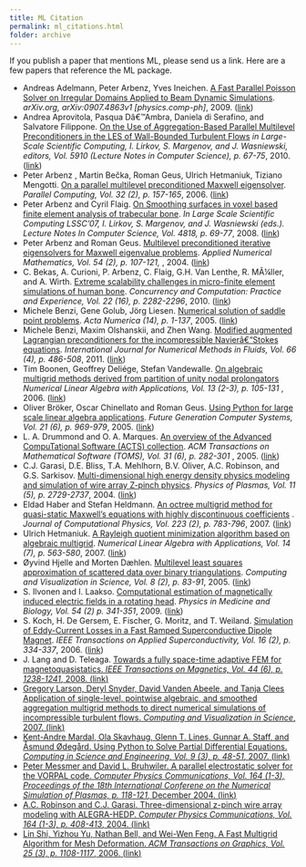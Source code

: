 ```yaml
---
title: ML Citation
permalink: ml_citations.html
folder: archive
---
```


If you publish a paper that mentions ML, please send us a link. Here are a few papers that reference the ML package.

*   Andreas Adelmann, Peter Arbenz, Yves Ineichen. <span style="text-decoration: underline;">A Fast Parallel Poisson Solver on Irregular Domains Applied to Beam Dynamic Simulations</span>. <cite>arXiv.org, arXiv:0907.4863v1 [physics.comp-ph]</cite>, 2009\. ([link](http://arxiv.org/abs/0907.4863v1))
*   Andrea Aprovitola, Pasqua Dâ€™Ambra, Daniela di Serafino, and Salvatore Filippone. <span style="text-decoration: underline;">On the Use of Aggregation-Based Parallel Multilevel Preconditioners in the LES of Wall-Bounded Turbulent Flows</span> <cite>in Large-Scale Scientific Computing, I. Lirkov, S. Margenov, and J. Wasniewski, editors, Vol. 5910 (Lecture Notes in Computer Science), p. 67-75</cite>, 2010\. ([link](http://dx.doi.org/10.1007/978-3-642-12535-5_6))
*   Peter Arbenz , Martin Bečka, Roman Geus, Ulrich Hetmaniuk, Tiziano Mengotti. <span style="text-decoration: underline;">On a parallel multilevel preconditioned Maxwell eigensolver</span>. <cite>Parallel Computing, Vol. 32 (2), p. 157-165</cite>, 2006\. ([link](http://dx.doi.org/10.1016/j.parco.2005.06.005))
*   Peter Arbenz and Cyril Flaig. <span style="text-decoration: underline;">On Smoothing surfaces in voxel based finite element analysis of trabecular bone</span>. <cite>In Large Scale Scientific Computing LSSC’07, I. Lirkov, S. Margenov, and J. Wasniewski (eds.). Lecture Notes In Computer Science, Vol. 4818, p. 69-77</cite>, 2008\. ([link](http://dx.doi.org/10.1007/978-3-540-78827-0_6))
*   Peter Arbenz and Roman Geus. <span style="text-decoration: underline;">Multilevel preconditioned iterative eigensolvers for Maxwell eigenvalue problems</span>. <cite>Applied Numerical Mathematics, Vol. 54 (2), p. 107-121,</cite> , 2004\. ([link](http://dx.doi.org/10.1016/j.apnum.2004.09.026))
*   C. Bekas, A. Curioni, P. Arbenz, C. Flaig, G.H. Van Lenthe, R. MÃ¼ller, and A. Wirth. <span style="text-decoration: underline;">Extreme scalability challenges in micro-finite element simulations of human bone</span>. <cite>Concurrency and Computation: Practice and Experience, Vol. 22 (16), p. 2282-2296</cite>, 2010\. ([link](http://dx.doi.org/10.1002/cpe.1591))
*   Michele Benzi, Gene Golub, Jörg Liesen. <span style="text-decoration: underline;">Numerical solution of saddle point problems</span>. <cite>Acta Numerica (14), p. 1-137</cite>, 2005\. ([link](http://dx.doi.org/10.1017/S0962492904000212))
*   Michele Benzi, Maxim Olshanskii, and Zhen Wang. <span style="text-decoration: underline;">Modified augmented Lagrangian preconditioners for the incompressible Navierâ€“Stokes equations</span>. <cite>International Journal for Numerical Methods in Fluids, Vol. 66 (4), p. 486-508</cite>, 2011\. ([link](http://dx.doi.org/10.1002/fld.2267))
*   Tim Boonen, Geoffrey Deliége, Stefan Vandewalle. <span style="text-decoration: underline;">On algebraic multigrid methods derived from partition of unity nodal prolongators</span> <cite>Numerical Linear Algebra with Applications, Vol. 13 (2-3), p. 105-131</cite> , 2006\. ([link](http://dx.doi.org/10.1002/nla.474))
*   Oliver Bröker, Oscar Chinellato and Roman Geus. <span style="text-decoration: underline;">Using Python for large scale linear algebra applications</span>. <cite>Future Generation Computer Systems, Vol. 21 (6), p. 969-979</cite>, 2005\. ([link](http://dx.doi.org/10.1016/j.future.2005.02.001))
*   L. A. Drummond and O. A. Marques. <span style="text-decoration: underline;">An overview of the Advanced CompuTational Software (ACTS) collection</span>. <cite>ACM Transactions on Mathematical Software (TOMS), Vol. 31 (6), p. 282-301</cite> , 2005\. ([link](http://dx.doi.org/10.1145/1089014.1089016))
*   C.J. Garasi, D.E. Bliss, T.A. Mehlhorn, B.V. Oliver, A.C. Robinson, and G.S. Sarkisov. <span style="text-decoration: underline;">Multi-dimensional high energy density physics modeling and simulation of wire array Z-pinch physics</span>. <cite>Physics of Plasmas, Vol. 11 (5), p. 2729-2737</cite>, 2004\. ([link](http://dx.doi.org/10.1063/1.1683506))
*   Eldad Haber and Stefan Heldmann. <span style="text-decoration: underline;">An octree multigrid method for quasi-static Maxwell’s equations with highly discontinuous coefficients</span> . <cite>Journal of Computational Physics, Vol. 223 (2), p. 783-796</cite>, 2007\. ([link](http://dx.doi.org/10.1016/j.jcp.2006.10.012))
*   Ulrich Hetmaniuk. <span style="text-decoration: underline;">A Rayleigh quotient minimization algorithm based on algebraic multigrid</span>. <cite>Numerical Linear Algebra with Applications, Vol. 14 (7), p. 563-580</cite>, 2007\. ([link](http://dx.doi.org/10.1002/nla.545))
*   Øyvind Hjelle and Morten Dæhlen. <span style="text-decoration: underline;">Multilevel least squares approximation of scattered data over binary triangulations</span>. <cite>Computing and Visualization in Science, Vol. 8 (2), p. 83-91</cite>, 2005\. ([link](http://dx.doi.org/10.1007/s00791-005-0154-7))
*   S. Ilvonen and I. Laakso. <span style="text-decoration: underline;">Computational estimation of magnetically induced electric fields in a rotating head</span>. <cite>Physics in Medicine and Biology, Vol. 54 (2) p. 341-351</cite>, 2009\. ([link](http://dx.doi.org/10.1088/0031-9155/54/2/011))
*   S. Koch, H. De Gersem, E. Fischer, G. Moritz, and T. Weiland. <span style="text-decoration: underline;">Simulation of Eddy-Current Losses in a Fast Ramped Superconductive Dipole Magnet</span>. <cite>IEEE Transactions on Applied Superconductivity, Vol. 16 (2), p. 334-337</cite>, 2006\. ([link](http://dx.doi.org/10.1109/TASC.2006.870003))
*   J. Lang and D. Teleaga. <span style="text-decoration: underline;"><span style="text-decoration: underline;">Towards a fully space-time adaptive FEM for magnetoquasistatics<span style="text-decoration: underline;">. <cite>IEEE Transactions on Magnetics, Vol. 44 (6), p. 1238-1241</cite>, 2008\. ([link](http://dx.doi.org/10.1109/TMAG.2007.914837))</span></span></span>
*   <span style="text-decoration: underline;"><span style="text-decoration: underline;"><span style="text-decoration: underline;">Gregory Larson, Deryl Snyder, David Vanden Abeele, and Tanja Clees <span style="text-decoration: underline;">Application of single-level, pointwise algebraic, and smoothed aggregation multigrid methods to direct numerical simulations of incompressible turbulent flows</span>. <cite>Computing and Visualization in Science</cite>, 2007\. ([link](http://dx.doi.org/10.1007/s00791-006-0055-4))</span></span></span>
*   <span style="text-decoration: underline;"><span style="text-decoration: underline;"><span style="text-decoration: underline;">Kent-Andre Mardal, Ola Skavhaug, Glenn T. Lines, Gunnar A. Staff, and Åsmund Ødegård. <span style="text-decoration: underline;">Using Python to Solve Partial Differential Equations</span>. <cite>Computing in Science and Engineering, Vol. 9 (3), p. 48-51</cite>, 2007\. ([link](http://dx.doi.org/10.1109/MCSE.2007.64))</span></span></span>
*   <span style="text-decoration: underline;"><span style="text-decoration: underline;"><span style="text-decoration: underline;">Peter Messmer and David L. Bruhwiler. <span style="text-decoration: underline;">A parallel electrostatic solver for the VORPAL code</span>. <cite>Computer Physics Communications, Vol. 164 (1-3), Proceedings of the 18th International Conferene on the Numerical Simulation of Plasmas, p. 118-121</cite>, December 2004\. ([link](http://dx.doi.org/10.1016/j.cpc.2004.06.018))</span></span></span>
*   <span style="text-decoration: underline;"><span style="text-decoration: underline;"><span style="text-decoration: underline;">A.C. Robinson and C.J. Garasi. <span style="text-decoration: underline;">Three-dimensional z-pinch wire array modeling with ALEGRA-HEDP</span>. <cite>Computer Physics Communications, Vol. 164 (1-3), p. 408-413</cite>, 2004\. ([link](http://dx.doi.org/10.1016/j.cpc.2004.06.054))</span></span></span>
*   <span style="text-decoration: underline;"><span style="text-decoration: underline;">Lin Shi, Yizhou Yu, Nathan Bell, and Wei-Wen Feng. <span style="text-decoration: underline;">A Fast Multigrid Algorithm for Mesh Deformation</span>. <cite>ACM Transactions on Graphics, Vol. 25 (3), p. 1108-1117</cite>, 2006\. ([link](http://dx.doi.org/10.1145/1141911.1142001))</span></span>
